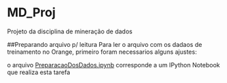 MD_Proj
=======

Projeto da disciplina de mineração de dados

##Preparando arquivo p/ leitura
Para ler o arquivo com os dadaos de treinamento no Orange, primeiro foram necessarios alguns ajustes:

o arquivo [PreparacaoDosDados.ipynb](https://github.com/ojon/MD_Proj/blob/prepDados/PreparacaoDosDados.ipynb) corresponde a um IPython Notebook que realiza esta tarefa
